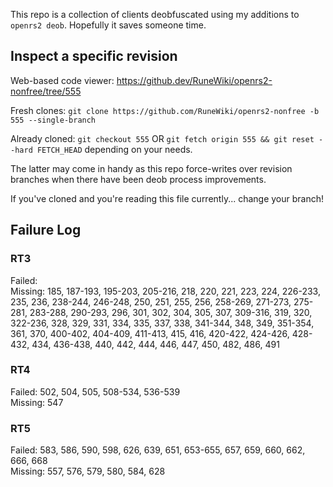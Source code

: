This repo is a collection of clients deobfuscated using my additions to `openrs2 deob`. Hopefully it saves someone time.

## Inspect a specific revision

Web-based code viewer: https://github.dev/RuneWiki/openrs2-nonfree/tree/555

Fresh clones: `git clone https://github.com/RuneWiki/openrs2-nonfree -b 555 --single-branch`

Already cloned: `git checkout 555` OR `git fetch origin 555 && git reset --hard FETCH_HEAD` depending on your needs.

The latter may come in handy as this repo force-writes over revision branches when there have been deob process improvements.

If you've cloned and you're reading this file currently... change your branch!

## Failure Log

### RT3

Failed:  
Missing: 185, 187-193, 195-203, 205-216, 218, 220, 221, 223, 224, 226-233, 235, 236, 238-244, 246-248, 250, 251, 255, 256, 258-269, 271-273, 275-281, 283-288, 290-293, 296, 301, 302, 304, 305, 307, 309-316, 319, 320, 322-236, 328, 329, 331, 334, 335, 337, 338, 341-344, 348, 349, 351-354, 361, 370, 400-402, 404-409, 411-413, 415, 416, 420-422, 424-426, 428-432, 434, 436-438, 440, 442, 444, 446, 447, 450, 482, 486, 491

### RT4

Failed: 502, 504, 505, 508-534, 536-539  
Missing: 547

### RT5

Failed: 583, 586, 590, 598, 626, 639, 651, 653-655, 657, 659, 660, 662, 666, 668  
Missing: 557, 576, 579, 580, 584, 628

